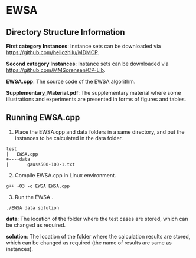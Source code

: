 # EWSA

## Directory Structure Information

**First category Instances**: Instance sets can be downloaded via https://github.com/hellozhilu/MDMCP.

**Second category Instances**: Instance sets can be downloaded via https://github.com/MMSorensen/CP-Lib.

**EWSA.cpp**: The source code of the EWSA algorithm.

**Supplementary_Material.pdf**: The supplementary material where some illustrations and experiments are presented in forms of figures and tables.

## Running EWSA.cpp

1. Place the EWSA.cpp and data folders in a same directory, and put the instances to be calculated in the data folder.

```
test
|	EWSA.cpp
+----data
|		gauss500-100-1.txt
```

2. Compile EWSA.cpp in Linux environment.

```
g++ -O3 -o EWSA EWSA.cpp
```

3. Run the EWSA .

```
./EWSA data solution
```

**data**: The location of the folder where the test cases are stored, which can be changed as required.

**solution**: The location of the folder where the calculation results are stored, which can be changed as required (the name of results are same as instances).